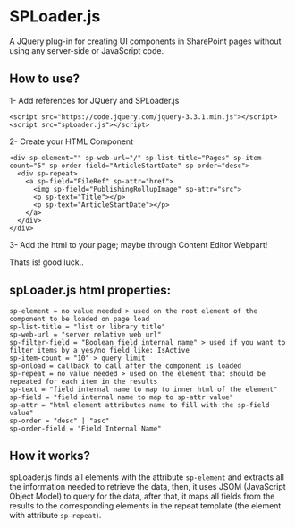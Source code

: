 # SPLoader.js
A JQuery plug-in for creating UI components in SharePoint pages without using any server-side or JavaScript code.

## How to use?
1- Add references for JQuery and SPLoader.js
```
<script src="https://code.jquery.com/jquery-3.3.1.min.js"></script>
<script src="spLoader.js"></script>
```

2- Create your HTML Component
```
<div sp-element="" sp-web-url="/" sp-list-title="Pages" sp-item-count="5" sp-order-field="ArticleStartDate" sp-order="desc">
  <div sp-repeat>
    <a sp-field="FileRef" sp-attr="href">
      <img sp-field="PublishingRollupImage" sp-attr="src">
      <p sp-text="Title"></p>
      <p sp-text="ArticleStartDate"></p>
    </a>
  </div>
</div>
```

3- Add the html to your page; maybe through Content Editor Webpart!

Thats is! good luck..

## spLoader.js html properties:
```
sp-element = no value needed > used on the root element of the component to be loaded on page load
sp-list-title = "list or library title"
sp-web-url = "server relative web url"
sp-filter-field = "Boolean field internal name" > used if you want to filter items by a yes/no field like: IsActive
sp-item-count = "10" > query limit
sp-onload = callback to call after the component is loaded
sp-repeat = no value needed > used on the element that should be repeated for each item in the results
sp-text = "field internal name to map to inner html of the element"
sp-field = "field internal name to map to sp-attr value"
sp-attr = "html element attributes name to fill with the sp-field value"
sp-order = "desc" | "asc"
sp-order-field = "Field Internal Name"
```
## How it works?
spLoader.js finds all elements with the attribute ```sp-element``` and extracts all the information needed to retrieve the data, then, it uses JSOM (JavaScript Object Model) to query for the data, after that, it maps all fields from the results to the corresponding elements in the repeat template (the element with attribute ```sp-repeat```).
